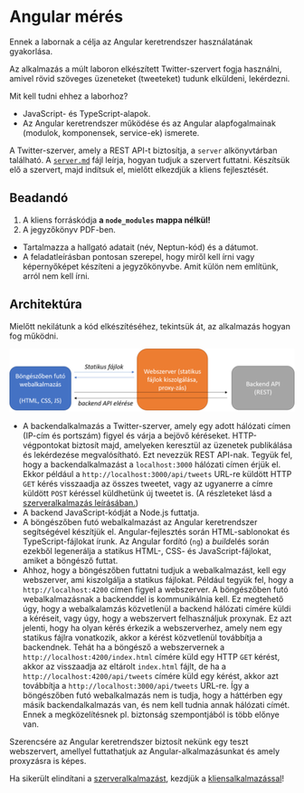 # Angular mérés

Ennek a labornak a célja az Angular keretrendszer használatának gyakorlása.

Az alkalmazás a múlt laboron elkészített Twitter-szervert fogja használni, amivel rövid szöveges üzeneteket (tweeteket)
tudunk elküldeni, lekérdezni.

Mit kell tudni ehhez a laborhoz?

* JavaScript- és TypeScript-alapok.
* Az Angular keretrendszer működése és az Angular alapfogalmainak (modulok, komponensek, service-ek) ismerete.

A Twitter-szerver, amely a REST API-t biztosítja, a `server` alkönyvtárban található. A [`server.md`](server.md) fájl
leírja, hogyan tudjuk a szervert futtatni. Készítsük elő a szervert, majd indítsuk el, mielőtt elkezdjük a kliens
fejlesztését.

## Beadandó

1. A kliens forráskódja **a `node_modules` mappa nélkül!**
1. A jegyzőkönyv PDF-ben.

* Tartalmazza a hallgató adatait (név, Neptun-kód) és a dátumot.
* A feladatleírásban pontosan szerepel, hogy miről kell írni vagy képernyőképet készíteni a jegyzőkönyvbe. Amit külön
  nem említünk, arról nem kell írni.

## Architektúra

Mielőtt nekilátunk a kód elkészítéséhez, tekintsük át, az alkalmazás hogyan fog működni.

![Architektúra](architektura.png)

* A backendalkalmazás a Twitter-szerver, amely egy adott hálózati címen (IP-cím és portszám) figyel és várja a bejövő
  kéréseket. HTTP-végpontokat biztosít majd, amelyeken keresztül az üzenetek publikálása és lekérdezése megvalósítható.
  Ezt nevezzük REST API-nak. Tegyük fel, hogy a backendalkalmazást a `localhost:3000` hálózati címen érjük el. Ekkor
  például a `http://localhost:3000/api/tweets` URL-re küldött HTTP `GET` kérés visszaadja az összes tweetet, vagy az
  ugyanerre a címre küldött `POST` kéréssel küldhetünk új tweetet is. (A részleteket lásd
  a [szerveralkalmazás leírásában.](server.md))
* A backend JavaScript-kódját a Node.js futtatja.
* A böngészőben futó webalkalmazást az Angular keretrendszer segítségével készítjük el. Angular-fejlesztés során
  HTML-sablonokat és TypeScript-fájlokat írunk. Az Angular fordító (`ng`) a *build*elés során ezekből legenerálja a
  statikus HTML-, CSS- és JavaScript-fájlokat, amiket a böngésző futtat.
* Ahhoz, hogy a böngészőben futtatni tudjuk a webalkalmazást, kell egy webszerver, ami kiszolgálja a statikus fájlokat.
  Például tegyük fel, hogy a `http://localhost:4200` címen figyel a webszerver. A böngészőben futó webalkalmazásnak a
  backenddel is kommunikálnia kell. Ez megtehető úgy, hogy a webalkalamzás közvetlenül a backend hálózati címére küldi a
  kéréseit, vagy úgy, hogy a webszervert felhasználjuk proxynak. Ez azt jelenti, hogy ha olyan kérés érkezik a
  webszerverhez, amely nem egy statikus fájlra vonatkozik, akkor a kérést közvetlenül továbbítja a backendnek. Tehát ha
  a böngésző a webszervernek a `http://localhost:4200/index.html` címére küld egy HTTP `GET` kérést, akkor az visszaadja
  az eltárolt `index.html` fájlt, de ha a `http://localhost:4200/api/tweets` címére küld egy kérést, akkor azt
  továbbítja a `http://localhost:3000/api/tweets` URL-re. Így a böngészőben futó webalkalmazás nem is tudja, hogy a
  háttérben egy másik backendalkalmazás van, és nem kell tudnia annak hálózati címét. Ennek a megközelítésnek pl.
  biztonság szempontjából is több előnye van.

Szerencsére az Angular keretrendszer biztosít nekünk egy teszt webszervert, amellyel futtathatjuk az
Angular-alkalmazásunkat és amely proxyzásra is képes.

Ha sikerült elindítani a [szerveralkalmazást](server.md), kezdjük a [kliensalkalmazással](client.md)!


